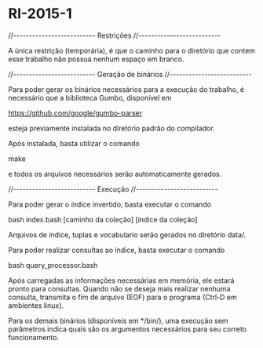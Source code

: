 # RI-2015-1
//--------------------------
Restrições
//--------------------------

A única restrição (temporária), é que o caminho para o diretório que contem esse
trabalho não possua nenhum espaço em branco.

//--------------------------
Geração de binários
//--------------------------

Para poder gerar os binários necessários para a execução do trabalho, é
necessário que a biblioteca Gumbo, disponível em

https://github.com/google/gumbo-parser

esteja previamente instalada no diretório padrão do compilador.

Após instalada, basta utilizar o comando

make

e todos os arquivos necessários serão automaticamente gerados.

//--------------------------
Execução
//--------------------------

Para poder gerar o índice invertido, basta executar o comando

bash index.bash [caminho da coleção] [índice da coleção]

Arquivos de índice, tuplas e vocabulario serão gerados no diretório data/.

Para poder realizar consultas ao índice, basta executar o comando

bash query\_processor.bash

Após carregadas as informações necessárias em memória, ele estará pronto
para consultas. Quando não se deseja mais realizar nenhuma consulta, transmita
o fim de arquivo (EOF) para o programa (Ctrl-D em ambientes linux).

Para os demais binários (disponíveis em \*/bin/), uma execução sem parâmetros
indica quais são os argumentos necessários para seu correto funcionamento.
